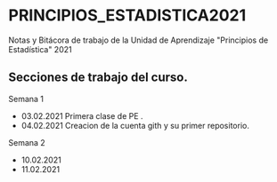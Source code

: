 # PRINCIPIOS_ESTADISTICA2021
Notas y Bitácora de trabajo de la Unidad de Aprendizaje "Principios de Estadística" 2021

## Secciones de trabajo del curso.

Semana 1 
+ 03.02.2021  Primera clase de PE .
+ 04.02.2021 Creacion de la cuenta gith y su primer repositorio.

Semana 2
+ 10.02.2021
+ 11.02.2021
